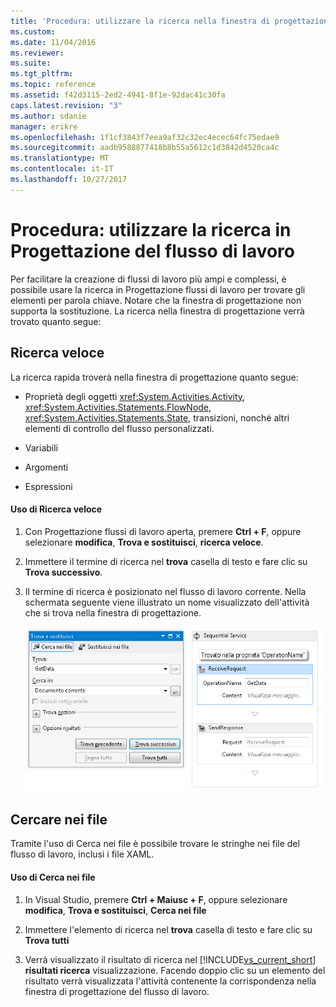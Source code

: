 ```yaml
---
title: 'Procedura: utilizzare la ricerca nella finestra di progettazione del flusso di lavoro | Documenti Microsoft'
ms.custom: 
ms.date: 11/04/2016
ms.reviewer: 
ms.suite: 
ms.tgt_pltfrm: 
ms.topic: reference
ms.assetid: f42d3115-2ed2-4941-8f1e-92dac41c30fa
caps.latest.revision: "3"
ms.author: sdanie
manager: erikre
ms.openlocfilehash: 1f1cf3843f7eea9af32c32ec4ecec64fc75edae9
ms.sourcegitcommit: aadb9588877418b8b55a5612c1d3842d4520ca4c
ms.translationtype: MT
ms.contentlocale: it-IT
ms.lasthandoff: 10/27/2017
---
```

# <a name="how-to-use-search-in-the-workflow-designer"></a>Procedura: utilizzare la ricerca in Progettazione del flusso di lavoro
Per facilitare la creazione di flussi di lavoro più ampi e complessi, è possibile usare la ricerca in Progettazione flussi di lavoro per trovare gli elementi per parola chiave. Notare che la finestra di progettazione non supporta la sostituzione. La ricerca nella finestra di progettazione verrà trovato quanto segue:  
  
## <a name="quick-find"></a>Ricerca veloce  
 La ricerca rapida troverà nella finestra di progettazione quanto segue:  
  
-   Proprietà degli oggetti <xref:System.Activities.Activity>, <xref:System.Activities.Statements.FlowNode>, <xref:System.Activities.Statements.State>, transizioni, nonché altri elementi di controllo del flusso personalizzati.  
  
-   Variabili  
  
-   Argomenti  
  
-   Espressioni  
  
#### <a name="using-quick-find"></a>Uso di Ricerca veloce  
  
1.  Con Progettazione flussi di lavoro aperta, premere **Ctrl + F**, oppure selezionare **modifica**, **Trova e sostituisci**, **ricerca veloce**.  
  
2.  Immettere il termine di ricerca nel **trova** casella di testo e fare clic su **Trova successivo**.  
  
3.  Il termine di ricerca è posizionato nel flusso di lavoro corrente. Nella schermata seguente viene illustrato un nome visualizzato dell'attività che si trova nella finestra di progettazione.  
  
     ![Nei risultati della ricerca nella finestra di progettazione del flusso di lavoro](../workflow-designer/media/designersearch.png "DesignerSearch")  
  
## <a name="find-in-files"></a>Cercare nei file  
 Tramite l'uso di Cerca nei file è possibile trovare le stringhe nei file del flusso di lavoro, inclusi i file XAML.  
  
#### <a name="using-find-in-files"></a>Uso di Cerca nei file  
  
1.  In Visual Studio, premere **Ctrl + Maiusc + F**, oppure selezionare **modifica**, **Trova e sostituisci**, **Cerca nei file**  
  
2.  Immettere l'elemento di ricerca nel **trova** casella di testo e fare clic su **Trova tutti**  
  
3.  Verrà visualizzato il risultato di ricerca nel [!INCLUDE[vs_current_short](../code-quality/includes/vs_current_short_md.md)] **risultati ricerca** visualizzazione. Facendo doppio clic su un elemento del risultato verrà visualizzata l'attività contenente la corrispondenza nella finestra di progettazione del flusso di lavoro.